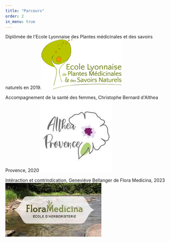 ```yaml
---
title: "Parcours"
order: 2
in_menu: true
---
```

Diplômée de l'Ecole Lyonnaise des Plantes médicinales et des savoirs naturels en 2019.![logo ELPM](/images/LOGO-ELPM-Medium-new.png)

Accompagnement de la santé des femmes, Christophe Bernard d'Althea Provence, 2020 ![logo altheaprovence](/images/téléchargement.jpg)

Intéraction et contrindication, Geneviève Bellanger de Flora Medicina, 2023 ![logo FloraMedicina](/images/images.jpg) 